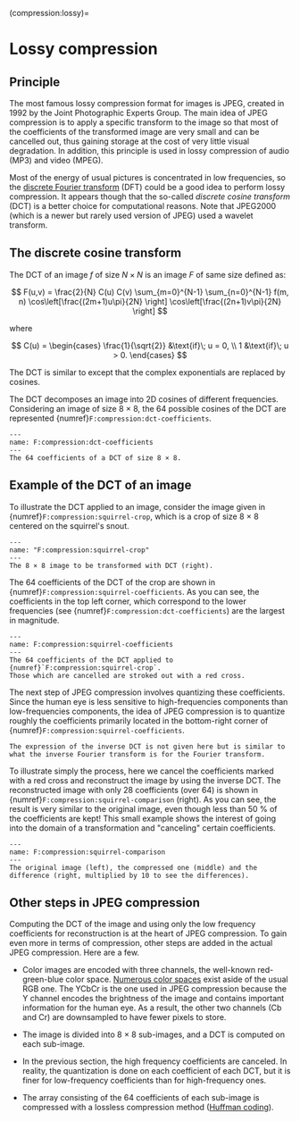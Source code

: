 (compression:lossy)=
# Lossy compression

## Principle

The most famous lossy compression format for images is JPEG,
created in 1992 by the Joint Photographic Experts Group.
The main idea of JPEG compression is to apply a specific transform to the image
so that most of the coefficients of the transformed image are very small and can be cancelled out,
thus gaining storage at the cost of very little visual degradation.
In addition, this principle is used in lossy compression of audio (MP3) and video (MPEG).

Most of the energy of usual pictures is concentrated in low frequencies,
so the [discrete Fourier transform](filtering:fourier) (DFT) could be a good idea to perform lossy compression.
It appears though that the so-called _discrete cosine transform_ (DCT) is a better choice for computational reasons.
Note that JPEG2000 (which is a newer but rarely used version of JPEG) used a wavelet transform.


## The discrete cosine transform

The DCT of an image $f$ of size $N \times N$ is an image $F$ of same size defined as:

$$
  F(u,v) = \frac{2}{N} C(u) C(v) \sum_{m=0}^{N-1} \sum_{n=0}^{N-1}
  f(m, n) \cos\left[\frac{(2m+1)u\pi}{2N} \right] \cos\left[\frac{(2n+1)v\pi}{2N} \right]
$$

where

$$
  C(u) =
  \begin{cases}
    \frac{1}{\sqrt{2}}  &\text{if}\; u = 0, \\
    1                   &\text{if}\; u > 0.
  \end{cases}
$$

The DCT is similar to [](filtering:fourier) except that the complex exponentials are replaced by cosines.

The DCT decomposes an image into 2D cosines of different frequencies.
Considering an image of size 8 × 8, the 64 possible cosines of the DCT are represented {numref}`F:compression:dct-coefficients`.

```{figure} dct-coefficients.svg
---
name: F:compression:dct-coefficients
---
The 64 coefficients of a DCT of size 8 × 8.
```

## Example of the DCT of an image

To illustrate the DCT applied to an image, consider the image given in {numref}`F:compression:squirrel-crop`,
which is a crop of size 8 × 8 centered on the squirrel's snout.

```{figure} squirrel-crop.svg
---
name: "F:compression:squirrel-crop"
---
The 8 × 8 image to be transformed with DCT (right).
```

The 64 coefficients of the DCT of the crop are shown in {numref}`F:compression:squirrel-coefficients`.
As you can see, the coefficients in the top left corner, which correspond to the lower frequencies
(see {numref}`F:compression:dct-coefficients`) are the largest in magnitude.

```{figure} squirrel-coefficients.svg
---
name: F:compression:squirrel-coefficients
---
The 64 coefficients of the DCT applied to {numref}`F:compression:squirrel-crop`.
Those which are cancelled are stroked out with a red cross.
```

The next step of JPEG compression involves quantizing these coefficients.
Since the human eye is less sensitive to high-frequencies components than low-frequencies components,
the idea of JPEG compression is to quantize roughly the coefficients primarily located in the bottom-right corner of {numref}`F:compression:squirrel-coefficients`.

```{margin}
The expression of the inverse DCT is not given here but is similar to what the inverse Fourier transform is for the Fourier transform.
```

To illustrate simply the process, here we cancel the coefficients marked with a red cross and reconstruct the image by using the inverse DCT.
The reconstructed image with only 28 coefficients (over 64) is shown in {numref}`F:compression:squirrel-comparison` (right).
As you can see, the result is very similar to the original image,
even though less than 50 % of the coefficients are kept!
This small example shows the interest of going into the domain of a transformation
and "canceling" certain coefficients.

```{figure} squirrel-comparison.svg
---
name: F:compression:squirrel-comparison
---
The original image (left), the compressed one (middle) and the difference (right, multiplied by 10 to see the differences).
```

## Other steps in JPEG compression

Computing the DCT of the image and using only the low frequency coefficients for reconstruction
is at the heart of JPEG compression.
To gain even more in terms of compression, other steps are added in the actual JPEG compression.
Here are a few.

* Color images are encoded with three channels, the well-known red-green-blue color space.
  [Numerous color spaces](https://en.wikipedia.org/wiki/List_of_color_spaces_and_their_uses) exist aside of the usual RGB one.
  The YCbCr is the one used in JPEG compression
  because the Y channel encodes the brightness of the image and contains important information for the human eye.
  As a result, the other two channels (Cb and Cr) are downsampled to have fewer pixels to store.
  
* The image is divided into 8 × 8 sub-images, and a DCT is computed on each sub-image.

* In the previous section, the high frequency coefficients are canceled.
  In reality, the quantization is done on each coefficient of each DCT,
  but it is finer for low-frequency coefficients than for high-frequency ones.

* The array consisting of the 64 coefficients of each sub-image is compressed with a lossless compression method
  ([Huffman coding](https://en.wikipedia.org/wiki/Huffman_coding)).